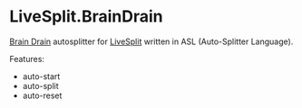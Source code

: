 # LiveSplit.BrainDrain

[Brain Drain](https://archive.org/details/braindrain) autosplitter for [LiveSplit](https://github.com/LiveSplit/LiveSplit.AutoSplitters) written in ASL (Auto-Splitter Language).

Features:

- auto-start
- auto-split
- auto-reset
